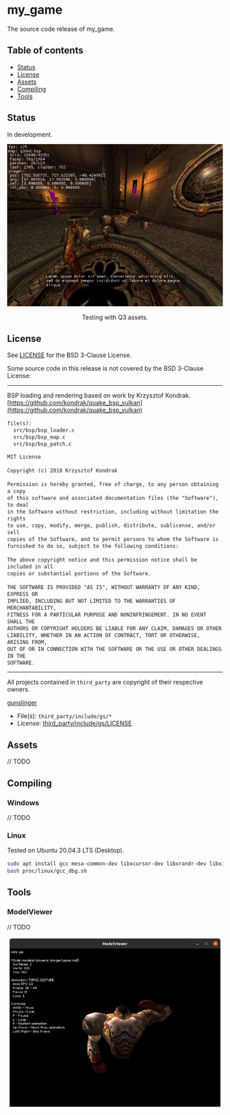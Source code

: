 # my_game

The source code release of my_game.

## Table of contents

- [Status](#Status)
- [License](#License)
- [Assets](#Assets)
- [Compiling](#Compiling)
- [Tools](#Tools)

## Status

In development.

![game screenshot](/docs/screenshots/game_2022-01-05.png)

<p align="center">Testing with Q3 assets.</p>

## License

See [LICENSE](LICENSE) for the BSD 3-Clause License.

Some source code in this release is not covered by the BSD 3-Clause License:

---

BSP loading and rendering based on work by Krzysztof Kondrak.
[https://github.com/kondrak/quake_bsp_vulkan](https://github.com/kondrak/quake_bsp_vulkan)

```
file(s):
  src/bsp/bsp_loader.c
  src/bsp/bsp_map.c
  src/bsp/bsp_patch.c
```

```
MIT License

Copyright (c) 2018 Krzysztof Kondrak

Permission is hereby granted, free of charge, to any person obtaining a copy
of this software and associated documentation files (the "Software"), to deal
in the Software without restriction, including without limitation the rights
to use, copy, modify, merge, publish, distribute, sublicense, and/or sell
copies of the Software, and to permit persons to whom the Software is
furnished to do so, subject to the following conditions:

The above copyright notice and this permission notice shall be included in all
copies or substantial portions of the Software.

THE SOFTWARE IS PROVIDED "AS IS", WITHOUT WARRANTY OF ANY KIND, EXPRESS OR
IMPLIED, INCLUDING BUT NOT LIMITED TO THE WARRANTIES OF MERCHANTABILITY,
FITNESS FOR A PARTICULAR PURPOSE AND NONINFRINGEMENT. IN NO EVENT SHALL THE
AUTHORS OR COPYRIGHT HOLDERS BE LIABLE FOR ANY CLAIM, DAMAGES OR OTHER
LIABILITY, WHETHER IN AN ACTION OF CONTRACT, TORT OR OTHERWISE, ARISING FROM,
OUT OF OR IN CONNECTION WITH THE SOFTWARE OR THE USE OR OTHER DEALINGS IN THE
SOFTWARE.
```

---

All projects contained in `third_party` are copyright of their respective owners.

[gunslinger](https://github.com/MrFrenik/gunslinger)

- File(s): `third_party/include/gs/*`
- License: [third_party/include/gs/LICENSE](third_party/include/gs/LICENSE)

## Assets

// TODO

## Compiling

### Windows

// TODO

### Linux

Tested on Ubuntu 20.04.3 LTS (Desktop).

```sh
sudo apt install gcc mesa-common-dev libxcursor-dev libxrandr-dev libxinerama-dev libxi-dev
bash proc/linux/gcc_dbg.sh
```

## Tools

### ModelViewer

// TODO

![modelviewer screenshot](/docs/screenshots/modelviewer_2022-03-11.png)
